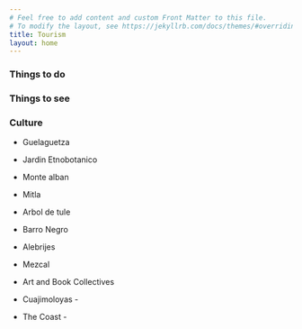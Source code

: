 ```yaml
---
# Feel free to add content and custom Front Matter to this file.
# To modify the layout, see https://jekyllrb.com/docs/themes/#overriding-theme-defaults
title: Tourism
layout: home
---
```


### Things to do

### Things to see

### Culture

- Guelaguetza 

- Jardin Etnobotanico 

- Monte alban

- Mitla
- Arbol de tule
- Barro Negro
- Alebrijes
- Mezcal
- Art and Book Collectives
- Cuajimoloyas - 
- The Coast -  

